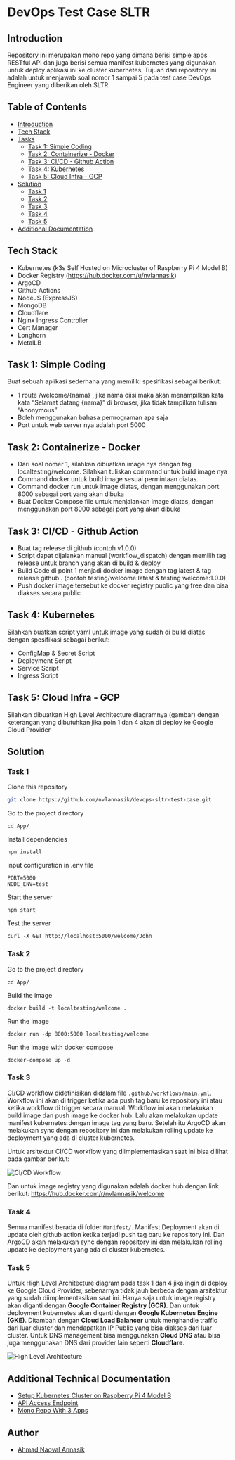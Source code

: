 # DevOps Test Case SLTR

## Introduction

Repository ini merupakan mono repo yang dimana berisi simple apps RESTful API dan juga berisi semua manifest kubernetes yang digunakan untuk deploy aplikasi ini ke cluster kubernetes. Tujuan dari repository ini adalah untuk menjawab soal nomor 1 sampai 5 pada test case DevOps Engineer yang diberikan oleh SLTR.

## Table of Contents

- [Introduction](#introduction)
- [Tech Stack](#tech-stack)
- [Tasks](#tasks)
  - [Task 1: Simple Coding](#task-1-simple-coding)
  - [Task 2: Containerize - Docker](#task-2-containerize---docker)
  - [Task 3: CI/CD - Github Action](#task-3-cicd---github-action)
  - [Task 4: Kubernetes](#task-4-kubernetes)
  - [Task 5: Cloud Infra - GCP](#task-5-cloud-infra---gcp)
- [Solution](#solution)
  - [Task 1](#task-1)
  - [Task 2](#task-2)
  - [Task 3](#task-3)
  - [Task 4](#task-4)
  - [Task 5](#task-5)
- [Additional Documentation](#documentation)

## Tech Stack

- Kubernetes (k3s Self Hosted on Microcluster of Raspberry Pi 4 Model B)
- Docker Registry (https://hub.docker.com/u/nvlannasik)
- ArgoCD
- Github Actions
- NodeJS (ExpressJS)
- MongoDB
- Cloudflare
- Nginx Ingress Controller
- Cert Manager
- Longhorn
- MetalLB

## Task 1: Simple Coding

Buat sebuah aplikasi sederhana yang memiliki spesifikasi sebagai berikut:

- 1 route /welcome/{nama} , jika nama diisi maka akan menampilkan kata kata
  “Selamat datang {nama}” di browser, jika tidak tampilkan tulisan “Anonymous”
- Boleh menggunakan bahasa pemrograman apa saja
- Port untuk web server nya adalah port 5000

## Task 2: Containerize - Docker

- Dari soal nomer 1, silahkan dibuatkan image nya dengan tag localtesting/welcome. Silahkan tuliskan command untuk build image nya
- Command docker untuk build image sesuai permintaan diatas.
- Command docker run untuk image diatas, dengan menggunakan port 8000 sebagai port yang akan dibuka
- Buat Docker Compose file untuk menjalankan image diatas, dengan menggunakan port 8000 sebagai port yang akan dibuka

## Task 3: CI/CD - Github Action

- Buat tag release di github (contoh v1.0.0)
- Script dapat dijalankan manual (workflow_dispatch) dengan memilih tag release untuk branch yang akan di build & deploy
- Build Code di point 1 menjadi docker image dengan tag latest & tag release github . (contoh testing/welcome:latest & testing welcome:1.0.0)
- Push docker image tersebut ke docker registry public yang free dan bisa diakses secara public

## Task 4: Kubernetes

Silahkan buatkan script yaml untuk image yang sudah di build diatas dengan spesifikasi sebagai berikut:

- ConfigMap & Secret Script
- Deployment Script
- Service Script
- Ingress Script

## Task 5: Cloud Infra - GCP

Silahkan dibuatkan High Level Architecture diagramnya (gambar) dengan keterangan yang dibutuhkan jika poin 1 dan 4 akan di deploy ke Google Cloud Provider

## Solution

### Task 1

Clone this repository

```bash
git clone https://github.com/nvlannasik/devops-sltr-test-case.git
```

Go to the project directory

```
cd App/
```

Install dependencies

```
npm install
```

input configuration in .env file

```
PORT=5000
NODE_ENV=test
```

Start the server

```
npm start
```

Test the server

```
curl -X GET http://localhost:5000/welcome/John
```

### Task 2

Go to the project directory

```
cd App/
```

Build the image

```
docker build -t localtesting/welcome .
```

Run the image

```
docker run -dp 8000:5000 localtesting/welcome
```

Run the image with docker compose

```
docker-compose up -d
```

### Task 3

CI/CD workflow didefinisikan didalam file `.github/workflows/main.yml`. Workflow ini akan di trigger ketika ada push tag baru ke repository ini atau ketika workflow di trigger secara manual. Workflow ini akan melakukan build image dan push image ke docker hub. Lalu akan melakukan update manifest kubernetes dengan image tag yang baru. Setelah itu ArgoCD akan melakukan sync dengan repository ini dan melakukan rolling update ke deployment yang ada di cluster kubernetes.

Untuk arsitektur CI/CD workflow yang diimplementasikan saat ini bisa dilihat pada gambar berikut:

![CI/CD Workflow](./image/cicd.png)

Dan untuk image registry yang digunakan adalah docker hub dengan link berikut:
https://hub.docker.com/r/nvlannasik/welcome

### Task 4

Semua manifest berada di folder `Manifest/`. Manifest Deployment akan di update oleh github action ketika terjadi push tag baru ke repository ini. Dan ArgoCD akan melakukan sync dengan repository ini dan melakukan rolling update ke deployment yang ada di cluster kubernetes.

### Task 5

Untuk High Level Architecture diagram pada task 1 dan 4 jika ingin di deploy ke Google Cloud Provider, sebenarnya tidak jauh berbeda dengan arsitektur yang sudah diimplementasikan saat ini. Hanya saja untuk image registry akan diganti dengan **Google Container Registry (GCR)**. Dan untuk deployment kubernetes akan diganti dengan **Google Kubernetes Engine (GKE)**. Ditambah dengan **Cloud Load Balancer** untuk menghandle traffic dari luar cluster dan mendapatkan IP Public yang bisa diakses dari luar cluster. Untuk DNS management bisa menggunakan **Cloud DNS** atau bisa juga menggunakan DNS dari provider lain seperti **Cloudflare**.

![High Level Architecture](./image/hla.png)

## Additional Technical Documentation

- [Setup Kubernetes Cluster on Raspberry Pi 4 Model B](https://github.com/nvlannasik/microcluster-k3s-documentation)
- [API Access Endpoint](https://welcome.annasik.my.id/welcome)
- [Mono Repo With 3 Apps](https://github.com/nvlannasik/devops-usecase)

## Author

- [Ahmad Naoval Annasik](https://github.com/nvlannasik)
